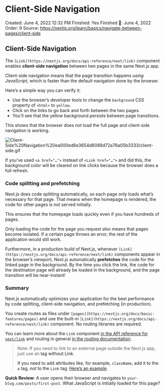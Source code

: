 # Client-Side Navigation

Created: June 4, 2022 12:32 PM
Finished: Yes
Finished 📅: June 4, 2022
Order: 9
Source: https://nextjs.org/learn/basics/navigate-between-pages/client-side

## Client-Side Navigation

The `[Link](https://nextjs.org/docs/api-reference/next/link)` component enables **client-side navigation** between two pages in the same Next.js app.

Client-side navigation means that the page transition happens *using JavaScript*, which is faster than the default navigation done by the browser.

Here’s a simple way you can verify it:

- Use the browser’s developer tools to change the `background` CSS property of `<html>` to `yellow`.
- Click on the links to go back and forth between the two pages.
- You’ll see that the yellow background persists between page transitions.

This shows that the browser does *not* load the full page and client-side navigation is working.

![Client-Side%20Navigation%20ea000ed6e3654d6089d72a76a05b3333/client-side.gif](Client-Side%20Navigation%20ea000ed6e3654d6089d72a76a05b3333/client-side.gif)

If you’ve used `<a href="…">` instead of `<Link href="…">` and did this, the background color will be cleared on link clicks because the browser does a full refresh.

### Code splitting and prefetching

Next.js does code splitting automatically, so each page only loads what’s necessary for that page. That means when the homepage is rendered, the code for other pages is not served initially.

This ensures that the homepage loads quickly even if you have hundreds of pages.

Only loading the code for the page you request also means that pages become isolated. If a certain page throws an error, the rest of the application would still work.

Furthermore, in a production build of Next.js, whenever `[Link](https://nextjs.org/docs/api-reference/next/link)` components appear in the browser’s viewport, Next.js automatically **prefetches** the code for the linked page in the background. By the time you click the link, the code for the destination page will already be loaded in the background, and the page transition will be near-instant!

### Summary

Next.js automatically optimizes your application for the best performance by code splitting, client-side navigation, and prefetching (in production).

You create routes as files under `[pages](https://nextjs.org/docs/basic-features/pages)` and use the built-in `[Link](https://nextjs.org/docs/api-reference/next/link)` component. No routing libraries are required.

You can learn more about the `Link` component [in the API reference for `next/link`](https://nextjs.org/docs/api-reference/next/link) and routing in general [in the routing documentation](https://nextjs.org/docs/routing/introduction).

> Note: If you need to link to an external page outside the Next.js app, just use an <a> tag without Link.
> 
> 
> If you need to add attributes like, for example, `className`, add it to the `a` tag, *not* to the `Link` tag. [Here’s an example](https://github.com/vercel/next-learn/blob/master/basics/snippets/link-classname-example.js).
> 

**Quick Review**: A user opens their browser and navigates to `your-blog.com/posts/first-post`. What JavaScript is initially loaded for this page?